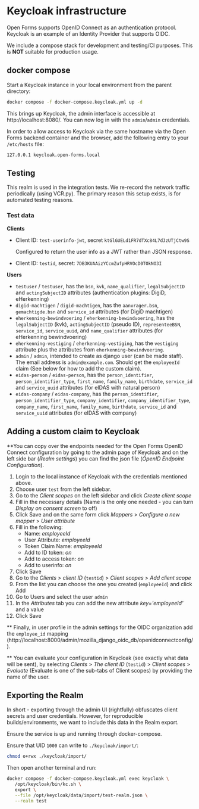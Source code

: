 # Keycloak infrastructure

Open Forms supports OpenID Connect as an authentication protocol. Keycloak is an example of an
Identity Provider that supports OIDC.

We include a compose stack for development and testing/CI purposes. This is **NOT** suitable for
production usage.

## docker compose

Start a Keycloak instance in your local environment from the parent directory:

```bash
docker compose -f docker-compose.keycloak.yml up -d
```

This brings up Keycloak, the admin interface is accessible at http://localhost:8080/. You can now
log in with the `admin`/`admin` credentials.

In order to allow access to Keycloak via the same hostname via the Open Forms backend container and
the browser, add the following entry to your `/etc/hosts` file:

```
127.0.0.1 keycloak.open-forms.local
```

## Testing

This realm is used in the integration tests. We re-record the network traffic periodically (using
VCR.py). The primary reason this setup exists, is for automated testing reasons.

### Test data

**Clients**

- Client ID: `test-userinfo-jwt`, secret `ktGlGUELd1FR7dTXc84L7dJzUTjCtw9S`

  Configured to return the user info as a JWT rather than JSON response.

- Client ID: `testid`, secret: `7DB3KUAAizYCcmZufpHRVOcD0TOkNO3I`

**Users**

- `testuser` / `testuser`, has the `bsn`, `kvk`, `name_qualifier`, `legalSubjectID` and
  `actingSubjectID` attributes (authentication plugins: DigiD, eHerkenning)
- `digid-machtigen` / `digid-machtigen`, has the `aanvrager.bsn`, `gemachtigde.bsn` and `service_id`
  attributes (for DigiD machtigen)
- `eherkenning-bewindvoering` / `eherkenning-bewindvoering`, has the `legalSubjectID` (kvk),
  `actingSubjectID` (pseudo ID), `representeeBSN`, `service_id`, `service_uuid`, and
  `name_qualifier` attributes (for eHerkenning bewindvoering)
- `eherkenning-vestiging` / `eherkenning-vestiging`, has the `vestiging` attribute plus the
  attributes from `eherkenning-bewindvoering`.
- `admin` / `admin`, intended to create as django user (can be made staff). The email address is
  `admin@example.com`. Should get the `employeeId` claim (See below for how to add the custom
  claim).
- `eidas-person` / `eidas-person`, has the `person_identifier`, `person_identifier_type`,
  `first_name`, `family_name`, `birthdate`, `service_id` and `service_uuid` attributes (for eIDAS
  with natural person)
- `eidas-company` / `eidas-company`, has the `person_identifier`, `person_identifier_type`,
  `company_identifier`, `company_identifier_type`, `company_name`, `first_name`, `family_name`,
  `birthdate`, `service_id` and `service_uuid` attributes (for eIDAS with company)

## Adding a custom claim to Keycloak

\*\*You can copy over the endpoints needed for the Open Forms OpenID Connect configuration by going
to the admin page of Keycloak and on the left side bar (_Realm settings_) you can find the json file
(_OpenID Endpoint Configuration_).

1. Login to the local instance of Keycloak with the credentials mentioned above.
2. Choose user `test` from the left sidebar.
3. Go to the *Client scopes* on the left sidebar and click _Create client scope_
4. Fill in the necessary details (Name is the only one needed - you can turn *Display on consent
   screen* to off)
5. Click Save and on the same form click _Mappers_ > _Configure a new mapper_ > _User attribute_
6. Fill in the following:
   - Name: _employeeId_
   - User Attribute: _employeeId_
   - Token Claim Name: _employeeId_
   - Add to ID token: _on_
   - Add to access token: _on_
   - Add to userinfo: _on_
7. Click Save
8. Go to the _Clients_ > _client ID_ (`testid`) > _Client scopes_ > _Add client scope_
9. From the list you can choose the one you created (`employeeId`) and click Add
10. Go to Users and select the user `admin`
11. In the _Attributes_ tab you can add the new attribute _key='employeeId'_ and a value
12. Click Save

\*\* Finally, in user profile in the admin settings for the OIDC organization add the `employee_id`
mapping (http://localhost:8000/admin/mozilla_django_oidc_db/openidconnectconfig/).

\*\* You can evaluate your configuration in Keycloak (see exactly what data will be sent), by
selecting _Clients_ > _The client ID_ (`testid`) > _Client scopes_ > _Evaluate_ (Evaluate is one of
the sub-tabs of Client scopes) by providing the name of the user.

## Exporting the Realm

In short - exporting through the admin UI (rightfully) obfuscates client secrets and user
credentials. However, for reproducible builds/environments, we want to include this data in the
Realm export.

Ensure the service is up and running through docker-compose.

Ensure that UID `1000` can write to `./keycloak/import/`:

```bash
chmod o+rwx ./keycloak/import/
```

Then open another terminal and run:

```bash
docker compose -f docker-compose.keycloak.yml exec keycloak \
   /opt/keycloak/bin/kc.sh \
   export \
   --file /opt/keycloak/data/import/test-realm.json \
   --realm test
```
